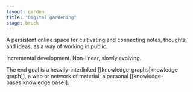 ```yaml
---  
layout: garden
title: "Digital gardening"
stage: bruck
---
```


A persistent online space for cultivating and connecting notes, thoughts, and ideas, as a way of working in public.

Incremental development. Non-linear, slowly evolving.

The end goal is a heavily-interlinked [[knowledge-graphs|knowledge graph]], a web or network of material; a personal [[knowledge-bases|knowledge base]].